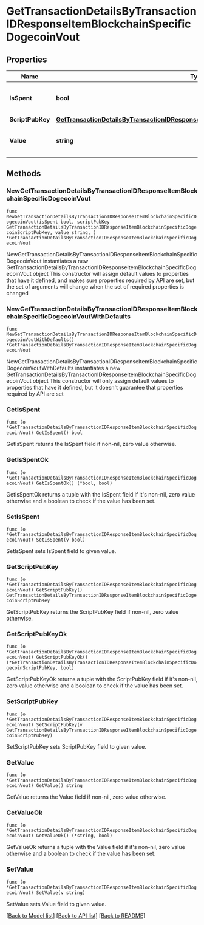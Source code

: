 # GetTransactionDetailsByTransactionIDResponseItemBlockchainSpecificDogecoinVout

## Properties

Name | Type | Description | Notes
------------ | ------------- | ------------- | -------------
**IsSpent** | **bool** | Defines whether the output is spent or not. | 
**ScriptPubKey** | [**GetTransactionDetailsByTransactionIDResponseItemBlockchainSpecificDogecoinScriptPubKey**](GetTransactionDetailsByTransactionIDResponseItemBlockchainSpecificDogecoinScriptPubKey.md) |  | 
**Value** | **string** | Represents the sent/received amount. | 

## Methods

### NewGetTransactionDetailsByTransactionIDResponseItemBlockchainSpecificDogecoinVout

`func NewGetTransactionDetailsByTransactionIDResponseItemBlockchainSpecificDogecoinVout(isSpent bool, scriptPubKey GetTransactionDetailsByTransactionIDResponseItemBlockchainSpecificDogecoinScriptPubKey, value string, ) *GetTransactionDetailsByTransactionIDResponseItemBlockchainSpecificDogecoinVout`

NewGetTransactionDetailsByTransactionIDResponseItemBlockchainSpecificDogecoinVout instantiates a new GetTransactionDetailsByTransactionIDResponseItemBlockchainSpecificDogecoinVout object
This constructor will assign default values to properties that have it defined,
and makes sure properties required by API are set, but the set of arguments
will change when the set of required properties is changed

### NewGetTransactionDetailsByTransactionIDResponseItemBlockchainSpecificDogecoinVoutWithDefaults

`func NewGetTransactionDetailsByTransactionIDResponseItemBlockchainSpecificDogecoinVoutWithDefaults() *GetTransactionDetailsByTransactionIDResponseItemBlockchainSpecificDogecoinVout`

NewGetTransactionDetailsByTransactionIDResponseItemBlockchainSpecificDogecoinVoutWithDefaults instantiates a new GetTransactionDetailsByTransactionIDResponseItemBlockchainSpecificDogecoinVout object
This constructor will only assign default values to properties that have it defined,
but it doesn't guarantee that properties required by API are set

### GetIsSpent

`func (o *GetTransactionDetailsByTransactionIDResponseItemBlockchainSpecificDogecoinVout) GetIsSpent() bool`

GetIsSpent returns the IsSpent field if non-nil, zero value otherwise.

### GetIsSpentOk

`func (o *GetTransactionDetailsByTransactionIDResponseItemBlockchainSpecificDogecoinVout) GetIsSpentOk() (*bool, bool)`

GetIsSpentOk returns a tuple with the IsSpent field if it's non-nil, zero value otherwise
and a boolean to check if the value has been set.

### SetIsSpent

`func (o *GetTransactionDetailsByTransactionIDResponseItemBlockchainSpecificDogecoinVout) SetIsSpent(v bool)`

SetIsSpent sets IsSpent field to given value.


### GetScriptPubKey

`func (o *GetTransactionDetailsByTransactionIDResponseItemBlockchainSpecificDogecoinVout) GetScriptPubKey() GetTransactionDetailsByTransactionIDResponseItemBlockchainSpecificDogecoinScriptPubKey`

GetScriptPubKey returns the ScriptPubKey field if non-nil, zero value otherwise.

### GetScriptPubKeyOk

`func (o *GetTransactionDetailsByTransactionIDResponseItemBlockchainSpecificDogecoinVout) GetScriptPubKeyOk() (*GetTransactionDetailsByTransactionIDResponseItemBlockchainSpecificDogecoinScriptPubKey, bool)`

GetScriptPubKeyOk returns a tuple with the ScriptPubKey field if it's non-nil, zero value otherwise
and a boolean to check if the value has been set.

### SetScriptPubKey

`func (o *GetTransactionDetailsByTransactionIDResponseItemBlockchainSpecificDogecoinVout) SetScriptPubKey(v GetTransactionDetailsByTransactionIDResponseItemBlockchainSpecificDogecoinScriptPubKey)`

SetScriptPubKey sets ScriptPubKey field to given value.


### GetValue

`func (o *GetTransactionDetailsByTransactionIDResponseItemBlockchainSpecificDogecoinVout) GetValue() string`

GetValue returns the Value field if non-nil, zero value otherwise.

### GetValueOk

`func (o *GetTransactionDetailsByTransactionIDResponseItemBlockchainSpecificDogecoinVout) GetValueOk() (*string, bool)`

GetValueOk returns a tuple with the Value field if it's non-nil, zero value otherwise
and a boolean to check if the value has been set.

### SetValue

`func (o *GetTransactionDetailsByTransactionIDResponseItemBlockchainSpecificDogecoinVout) SetValue(v string)`

SetValue sets Value field to given value.



[[Back to Model list]](../README.md#documentation-for-models) [[Back to API list]](../README.md#documentation-for-api-endpoints) [[Back to README]](../README.md)


